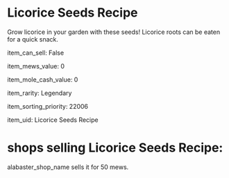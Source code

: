 # Licorice Seeds Recipe

Grow licorice in your garden with these seeds! Licorice roots can be eaten for a quick snack.

item_can_sell: False

item_mews_value: 0

item_mole_cash_value: 0

item_rarity: Legendary

item_sorting_priority: 22006

item_uid: Licorice Seeds Recipe

# shops selling Licorice Seeds Recipe:

alabaster_shop_name sells it for 50 mews.